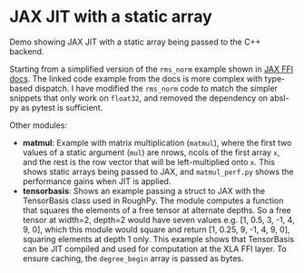 # JAX JIT with a static array

Demo showing JAX JIT with a static array being passed to the C++ backend.

Starting from a simplified version of the `rms_norm` example shown in [JAX FFI docs](https://docs.jax.dev/en/latest/ffi.html). The linked code example from the docs is more complex with type-based dispatch. I have modified the `rms_norm` code to match the simpler snippets that only work on `float32`, and removed the dependency on absl-py as pytest is sufficient.

Other modules:

- **matmul**: Example with matrix multiplication (`matmul`), where the first
  two values of a static argument (`mul`) are nrows, ncols of the first array
  `x`, and the rest is the row vector that will be left-multiplied onto `x`.
  This shows static arrays being passed to JAX, and `matmul_perf.py` shows the
  performance gains when JIT is applied.
- **tensorbasis**: Shows an example passing a struct to JAX with the
  TensorBasis class used in RoughPy. The module computes a function that
  squares the elements of a free tensor at alternate depths. So a free tensor
  at width=2, depth=2 would have seven values e.g. [1, 0.5, 3, -1, 4, 9, 0],
  which this module would square and return [1, 0.25, 9, -1, 4, 9, 0], squaring
  elements at depth 1 only. This example shows that TensorBasis can be JIT
  compiled and used for computation at the XLA FFI layer. To ensure caching,
  the `degree_begin` array is passed as bytes.
